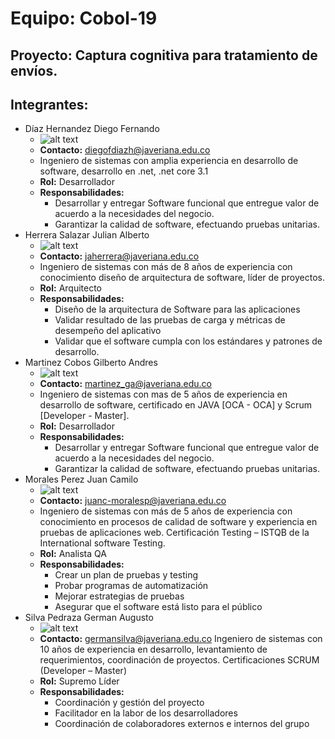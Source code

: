 # Equipo: Cobol-19

## Proyecto: Captura cognitiva para tratamiento de envíos.

## Integrantes:

* Díaz Hernandez Diego Fernando
    - ![alt text](https://i.ibb.co/HHM8WDZ/foto.jpg)
    - **Contacto:** diegofdiazh@javeriana.edu.co   
    - Ingeniero de sistemas con amplia experiencia en desarrollo de software, desarrollo en .net, .net core 3.1
    - **Rol:** Desarrollador
    - **Responsabilidades:**
        - Desarrollar y entregar Software funcional que entregue valor de acuerdo a la necesidades del negocio.
        - Garantizar la calidad de software, efectuando pruebas unitarias.
* Herrera Salazar Julian Alberto
    - ![alt text](https://avatars3.githubusercontent.com/u/69333141?s=400&u=dbb843219e06f0b31cabd0e794e80a630d4dbd21&v=4)
    - **Contacto:** jaherrera@javeriana.edu.co
    - Ingeniero de sistemas con más de 8 años de experiencia con conocimiento diseño de arquitectura de software, líder de proyectos.
    - **Rol:** Arquitecto
    - **Responsabilidades:**
        - Diseño de la arquitectura de Software para las aplicaciones
        - Validar resultado de las pruebas de carga y métricas de desempeño del aplicativo
        - Validar que el software cumpla con los estándares y patrones de desarrollo.
* Martinez Cobos Gilberto Andres
    - ![alt text](https://avatars3.githubusercontent.com/u/57421413?s=400&u=d572ad55365f1f3df2472ad430e6cd3761675bca&v=4)
    - **Contacto:** martinez_ga@javeriana.edu.co
    - Ingeniero de sistemas con mas de 5 años de experiencia en desarrollo de software, certificado en JAVA [OCA -  OCA] y Scrum [Developer - Master].
    - **Rol:** Desarrollador
    - **Responsabilidades:**
        - Desarrollar y entregar Software funcional que entregue valor de acuerdo a la necesidades del negocio.
        - Garantizar la calidad de software, efectuando pruebas unitarias.
* Morales Perez Juan Camilo
    - ![alt text](https://avatars2.githubusercontent.com/u/69431017?s=400&u=d8d632195db1c793478a31a8a9d0d206b67dc174&v=4)
    - **Contacto:** juanc-moralesp@javeriana.edu.co
    - Ingeniero de sistemas con más de 5 años de experiencia con conocimiento en procesos de calidad de software y experiencia en pruebas de aplicaciones web.  Certificación           Testing – ISTQB de la International software Testing.
    - **Rol:** Analista QA
    - **Responsabilidades:**
        - Crear un plan de pruebas y testing
        - Probar programas de automatización
        - Mejorar estrategias de pruebas
        - Asegurar que el software está listo para el público
* Silva Pedraza German Augusto
    - ![alt text](https://www.funcionpublica.gov.co/CCB_N_FOTO/M2937918/b81c7e4449cc914c0415dc781914fb939d8a67dc694c3e6df626067c02ca9440e2aa4e04f14a6f3de746568301280f460586f1d62b2d8839b6b6ff8256967dd5.png)
    - **Contacto:** germansilva@javeriana.edu.co
    Ingeniero de sistemas con 10 años de experiencia en desarrollo, levantamiento de requerimientos, coordinación de proyectos. Certificaciones SCRUM (Developer – Master)
    - **Rol:** Supremo Líder
    - **Responsabilidades:**
        - Coordinación y gestión del proyecto
        - Facilitador en la labor de los desarrolladores
        - Coordinación de colaboradores externos e internos del grupo


